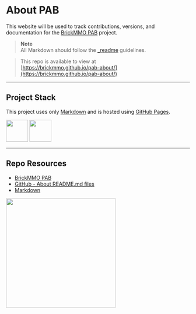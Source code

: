 # About PAB

This website will be used to track contributions, versions, and documentation for the [BrickMMO PAB](https://pab.brickmmo.com/) project.

> **Note**  
> All Markdown should follow the [_readme](https://readme.codeadam.ca/) guidelines.

> This repo is available to view at  
> [https://brickmmo.github.io/pab-about/](https://brickmmo.github.io/pab-about/)

---

## Project Stack

This project uses only [Markdown](https://www.markdownguide.org/) and is hosted using [GitHub Pages](https://pages.github.com/).

<img src="https://console.codeadam.ca/api/image/github" width="60"> <img src="https://console.codeadam.ca/api/image/markdown" width="60">

---

## Repo Resources

- [BrickMMO PAB](https://pab.brickmmo.com/)
- [GitHub - About README.md files](https://docs.github.com/en/repositories/managing-your-repositorys-settings-and-features/customizing-your-repository/about-readmes)
- [Markdown](https://www.markdownguide.org/)

<a href="https://brickmmo.com">
<img src="https://brickmmo.com/images/brickmmo-logo-horizontal.jpg" width="300">
</a>
